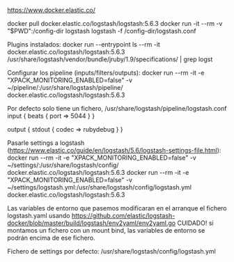 https://www.docker.elastic.co/

docker pull docker.elastic.co/logstash/logstash:5.6.3
docker run -it --rm -v "$PWD":/config-dir logstash logstash -f /config-dir/logstash.conf

Plugins instalados:
docker run --entrypoint ls --rm -it docker.elastic.co/logstash/logstash:5.6.3 /usr/share/logstash/vendor/bundle/jruby/1.9/specifications/ | grep logst


Configurar los pipeline (inputs/filters/outputs):
docker run --rm -it -e "XPACK_MONITORING_ENABLED=false" -v ~/pipeline/:/usr/share/logstash/pipeline/ docker.elastic.co/logstash/logstash:5.6.3

Por defecto solo tiene un fichero, /usr/share/logstash/pipeline/logstash.conf
input {
  beats {
    port => 5044
  }
}

output {
  stdout {
    codec => rubydebug
  }
}



Pasarle settings a logstash (https://www.elastic.co/guide/en/logstash/5.6/logstash-settings-file.html):
docker run --rm -it -e "XPACK_MONITORING_ENABLED=false" -v ~/settings/:/usr/share/logstash/config/ docker.elastic.co/logstash/logstash:5.6.3
docker run --rm -it -e "XPACK_MONITORING_ENABLED=false" -v ~/settings/logstash.yml:/usr/share/logstash/config/logstash.yml docker.elastic.co/logstash/logstash:5.6.3

Las variables de entorno que pasemos modificaran en el arranque el fichero logstash.yaml usando https://github.com/elastic/logstash-docker/blob/master/build/logstash/env2yaml/env2yaml.go
CUIDADO! si montamos un fichero con un mount bind, las variables de entorno se podrán encima de ese fichero.

Fichero de settings por defecto:
/usr/share/logstash/config/logstash.yml


